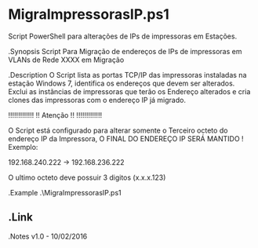 # MigraImpressorasIP.ps1
Script PowerShell para alterações de IPs de impressoras em Estações.

.Synopsis
  Script Para Migração de endereços de IPs de impressoras em VLANs de Rede XXXX em Migração 

 .Description
  O Script lista as portas TCP/IP das impressoras instaladas na estação Windows 7, identifica os endereços que devem ser alterados.
  Exclui as instãncias de impressoras que terão os Endereço alterados e cria clones das impressoras com o endereço IP já migrado. 
  
  !!!!!!!!!!!!!
  !! Atenção !!
  !!!!!!!!!!!!!
  
  O Script está configurado para alterar somente o Terceiro octeto do endereço IP da Impressora, O FINAL DO ENDEREÇO IP SERÁ MANTIDO !
  Exemplo:
  
  192.168.240.222 -> 192.168.236.222 
  
  O ultimo octeto deve possuir 3 digitos (x.x.x.123)
     
  
 .Example
   .\MigraImpressorasIP.ps1
   
 .Link
  --------------

 .Notes
  v1.0 - 10/02/2016 
